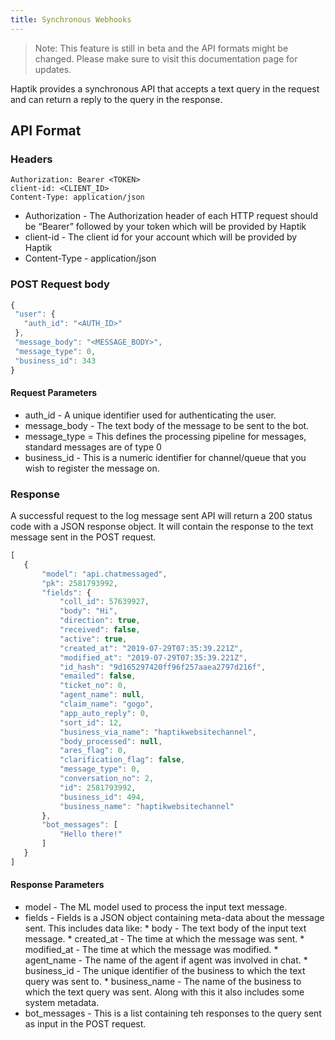 ```yaml
---
title: Synchronous Webhooks
---
```


> Note: This feature is still in beta and the API formats might be changed. Please make sure to visit this documentation page for updates.

Haptik provides a synchronous API that accepts a text query in the request and can return a reply to the query in the response.

## API Format

### Headers

```
Authorization: Bearer <TOKEN>
client-id: <CLIENT_ID>
Content-Type: application/json
```
- Authorization - The Authorization header of each HTTP request should be “Bearer” followed by your token which will be provided by Haptik
- client-id - The client id for your account which will be provided by Haptik
- Content-Type - application/json

### POST Request body

```javascript
{
 "user": {
   "auth_id": "<AUTH_ID>"
 },
 "message_body": "<MESSAGE_BODY>",
 "message_type": 0,
 "business_id": 343
}
```

#### Request Parameters

- auth_id - A unique identifier used for authenticating the user.
- message_body - The text body of the message to be sent to the bot.
- message_type = This defines the processing pipeline for messages, standard messages are of type 0
- business_id - This is a numeric identifier for channel/queue that you wish to register the message on.

### Response
A successful request to the log message sent API will return a 200 status code with a JSON response object. It will contain the response to the text message sent in the POST request.

```javascript
[
   {
       "model": "api.chatmessaged",
       "pk": 2581793992,
       "fields": {
           "coll_id": 57639927,
           "body": "Hi",
           "direction": true,
           "received": false,
           "active": true,
           "created_at": "2019-07-29T07:35:39.221Z",
           "modified_at": "2019-07-29T07:35:39.221Z",
           "id_hash": "9d165297420ff96f257aaea2797d216f",
           "emailed": false,
           "ticket_no": 0,
           "agent_name": null,
           "claim_name": "gogo",
           "app_auto_reply": 0,
           "sort_id": 12,
           "business_via_name": "haptikwebsitechannel",
           "body_processed": null,
           "ares_flag": 0,
           "clarification_flag": false,
           "message_type": 0,
           "conversation_no": 2,
           "id": 2581793992,
           "business_id": 494,
           "business_name": "haptikwebsitechannel"
       },
       "bot_messages": [
           "Hello there!"
       ]
   }
]
```

#### Response Parameters
- model - The ML model used to process the input text message.
- fields - Fields is a JSON object containing meta-data about the message sent. This includes data like:
        *  body - The text body of the input text message.
        *  created_at - The time at which the message was sent.
        *  modified_at - The time at which the message was modified.
        *  agent_name  - The name of the agent if agent was involved in chat.
        *  business_id - The unique identifier of the business to which the text query was sent to.
        *  business_name - The name of the business to which the text query was sent.
    Along with this it also includes some system metadata.
-  bot_messages - This is a list containing teh responses to the query sent as input in the POST request.